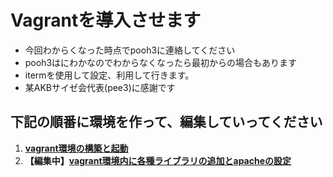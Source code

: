 # Vagrantを導入させます
- 今回わからくなった時点でpooh3に連絡してください
- pooh3はにわかなのでわからなくなったら最初からの場合もあります
- itermを使用して設定、利用して行きます。
- 某AKBサイゼ会代表(pee3)に感謝です


## 下記の順番に環境を作って、編集していってください
1. __[vagrant環境の構築と起動](/vagrant/laravelを使えるvagrant環境の構築.md)__
2. __【編集中】[vagrant環境内に各種ライブラリの追加とapacheの設定](/vagrant/vagrant環境内の各種ライブラリの追加とapacheの設定.md)__